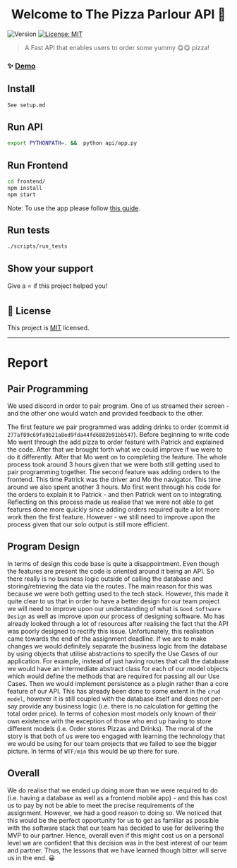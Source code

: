 <h1 align="center">Welcome to The Pizza Parlour API 👋</h1>
<p>
  <img alt="Version" src="https://img.shields.io/badge/version-0.1-blue.svg?cacheSeconds=2592000" />
  <a href="https://opensource.org/licenses/MIT" target="_blank">
    <img alt="License: MIT" src="https://img.shields.io/badge/License-MIT-yellow.svg" />
  </a>
</p>

> A Fast API that enables users to order some yummy 😋😋 pizza!

### ✨ [Demo](maybe?)

## Install

```sh
See setup.md
```

## Run API
```sh
export PYTHONPATH=. &&  python api/app.py 
```

## Run Frontend

```sh
cd frontend/
npm install
npm start
```

Note: To use the app please follow [this guide](https://docs.expo.io/workflow/development-mode/).

## Run tests

```sh
./scripts/run_tests
```

## Show your support

Give a ⭐️ if this project helped you!

## 📝 License

This project is [MIT](https://opensource.org/licenses/MIT) licensed.

---

# Report

## Pair Programming

We used discord in order to pair program. One of us streamed their screen - and the other one would watch and provided feedback to the other. 

The first feature we pair programmed was adding drinks to order (commit id `277af89c69fa9b21a8ed9fda44fd6882b91bb547`). Before beginning to write code Mo went through the add pizza to order feature with Patrick and explained the code. After that we brought forth what we could improve if we were to do it differently. After that Mo went on to completing the feature. The whole process took around 3 hours given that we were both still getting used to pair programming  together. The second feature was adding orders to the frontend. This time Patrick was the driver and Mo the navigator. This time around we also spent another 3 hours. Mo first went through his code for the orders to explain it to Patrick - and then Patrick went on to integrating. Reflecting on this process made us realise that we were not able to get features done more quickly since adding orders required quite a lot more work then the first feature. However - we still need to improve upon the process given that our solo output is still more efficient.



## Program Design

In terms of design this code base is quite a disappointment. Even though the features are present the code is oriented around it being an API. So there really is no business logic outside of calling the database and storing/retrieving the data via the routes. The main reason for this was because we were both getting used to the tech stack. However, this made it quite clear to us that in order to have a better design for our team project we will need to improve upon our understanding of what is `Good Software Design` as well as improve upon our process of designing software. Mo has already looked through a lot of resources after realising the fact that the API was poorly designed to rectify this issue. Unfortunately, this realisation came towards the end of the assignment deadline. If we are to make changes we would definitely separate the business logic from the database by using objects that utilise abstractions to specify the Use Cases of our application. For example, instead of just having routes that call the database we would have an intermediate abstract class for each of our model objects which would define the methods that are required for passing all our Use Cases. Then we would implement persistence as a plugin rather than a core feature of our API. This has already been done to some extent in the `crud model`, however it is still coupled with the database itself and does not per-say provide any business logic (i.e. there is no calculation for getting the total order price). In terms of cohesion most models only known of their own existence with the exception of those who end up having to store different models (i.e. Order stores Pizzas and Drinks). The moral of the story is that both of us were too engaged with learning the technology that we would be using for our team projects that we failed to see the bigger picture.  In terms of `WTF/min` this would be up there for sure. 



## Overall

We do realise that we ended up doing more than we were required to do (i.e. having a database as well as a frontend mobile app) - and this has cost us to pay by not be able to meet the precise requirements of the assignment. However, we had a good reason to doing so. We noticed that this would be the perfect opportunity for us to get as familiar as possible with the software stack that our team has decided to use for delivering the MVP to our partner. Hence, overall even if this might cost us on a personal level we are confident that this decision was in the best interest of our team and partner. Thus, the lessons that we have learned though bitter will serve us in the end. 😀